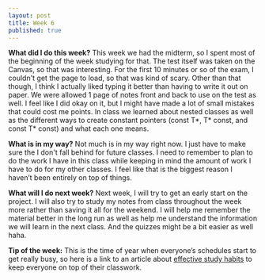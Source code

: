 ```yaml
---
layout: post
title: Week 6
published: true
---
```


**What did I do this week?**  This week we had the midterm, so I spent most of the beginning of the week studying for that. The test itself was taken on the Canvas, so that was interesting. For the first 10 minutes or so of the exam, I couldn't get the page to load, so that was kind of scary. Other than that though, I think I actually liked typing it better than having to write it out on paper. We were allowed 1 page of notes front and back to use on the test as well. I feel like I did okay on it, but I might have made a lot of small mistakes that could cost me points. In class we learned about nested classes as well as the different ways to create constant pointers (const T*, T* const, and const T* const) and what each one means.

**What is in my way?**  Not much is in my way right now. I just have to make sure the I don't fall behind for future classes.  I need to remember to plan to do the work I have in this class while keeping in mind the amount of work I have to do for my other classes. I feel like that is the biggest reason I haven’t been entirely on top of things.

**What will I do next week?**  Next week, I will try to get an early start on the project. I will also try to study my notes from class throughout the week more rather than saving it all for the weekend. I will help me remember the material better in the long run as well as help me understand the information we will learn in the next class. And the quizzes might be a bit easier as well haha.

**Tip of the week:**  This is the time of year when everyone’s schedules start to get really busy, so here is a link to an article about [effective study habits](http://psychcentral.com/lib/top-10-most-effective-study-habits/2/) to keep everyone on top of their classwork.